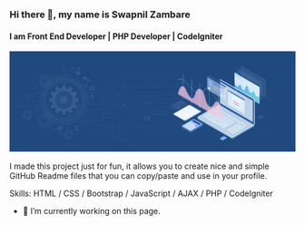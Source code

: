 ### Hi there 👋, my name is Swapnil Zambare
#### I am Front End Developer | PHP Developer | CodeIgniter
![I am Front End Developer | PHP Developer | CodeIgniter](https://github.com/theSwapnilZambare/theswapnilzambare/blob/main/Header.jpg)

I made this project just for fun, it allows you to create nice and simple GitHub Readme files that you can copy/paste and use in your profile.

Skills: HTML / CSS / Bootstrap / JavaScript / AJAX / PHP / CodeIgniter

- 🔭 I’m currently working on this page. 




